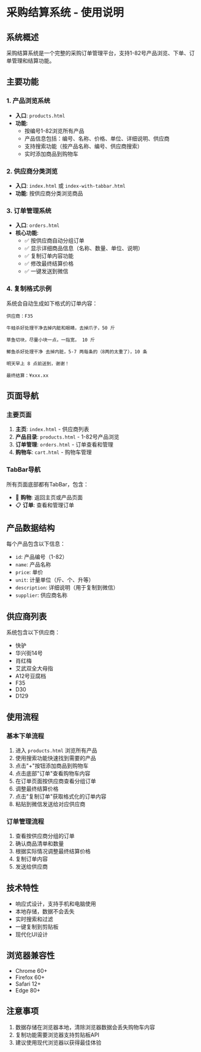 # 采购结算系统 - 使用说明

## 系统概述
采购结算系统是一个完整的采购订单管理平台，支持1-82号产品浏览、下单、订单管理和结算功能。

## 主要功能

### 1. 产品浏览系统
- **入口**: `products.html`
- **功能**: 
  - 按编号1-82浏览所有产品
  - 产品信息包括：编号、名称、价格、单位、详细说明、供应商
  - 支持搜索功能（按产品名称、编号、供应商搜索）
  - 实时添加商品到购物车

### 2. 供应商分类浏览
- **入口**: `index.html` 或 `index-with-tabbar.html`
- **功能**: 按供应商分类浏览商品

### 3. 订单管理系统
- **入口**: `orders.html`
- **核心功能**:
  - ✅ 按供应商自动分组订单
  - ✅ 显示详细商品信息（名称、数量、单位、说明）
  - ✅ 复制订单内容功能
  - ✅ 修改最终结算价格
  - ✅ 一键发送到微信

### 4. 复制格式示例
系统会自动生成如下格式的订单内容：
```
供应商：F35

牛蛙杀好处理干净去掉内脏和眼睛，去掉爪子，50 斤

草鱼切块，尽量小块一点，一指宽， 10 斤

鲫鱼杀好处理干净 去掉内脏，5-7 两每条的（8两的太重了），10 条

明天早上 8 点前送到，谢谢！

最终结算：¥xxx.xx
```

## 页面导航

### 主要页面
1. **主页**: `index.html` - 供应商列表
2. **产品目录**: `products.html` - 1-82号产品浏览
3. **订单管理**: `orders.html` - 订单查看和管理
4. **购物车**: `cart.html` - 购物车管理

### TabBar导航
所有页面底部都有TabBar，包含：
- 🛒 **购物**: 返回主页或产品页面
- 📋 **订单**: 查看和管理订单

## 产品数据结构
每个产品包含以下信息：
- `id`: 产品编号（1-82）
- `name`: 产品名称
- `price`: 单价
- `unit`: 计量单位（斤、个、升等）
- `description`: 详细说明（用于复制到微信）
- `supplier`: 供应商名称

## 供应商列表
系统包含以下供应商：
- 快驴
- 华兴街14号
- 肖红梅
- 艾武双全大母指
- A12号豆腐档
- F35
- D30
- D129

## 使用流程

### 基本下单流程
1. 进入 `products.html` 浏览所有产品
2. 使用搜索功能快速找到需要的产品
3. 点击"+"按钮添加商品到购物车
4. 点击底部"订单"查看购物车内容
5. 在订单页面按供应商查看分组订单
6. 调整最终结算价格
7. 点击"复制订单"获取格式化的订单内容
8. 粘贴到微信发送给对应供应商

### 订单管理流程
1. 查看按供应商分组的订单
2. 确认商品清单和数量
3. 根据实际情况调整最终结算价格
4. 复制订单内容
5. 发送给供应商

## 技术特性
- 响应式设计，支持手机和电脑使用
- 本地存储，数据不会丢失
- 实时搜索和过滤
- 一键复制到剪贴板
- 现代化UI设计

## 浏览器兼容性
- Chrome 60+
- Firefox 60+
- Safari 12+
- Edge 80+

## 注意事项
1. 数据存储在浏览器本地，清除浏览器数据会丢失购物车内容
2. 复制功能需要浏览器支持剪贴板API
3. 建议使用现代浏览器以获得最佳体验



